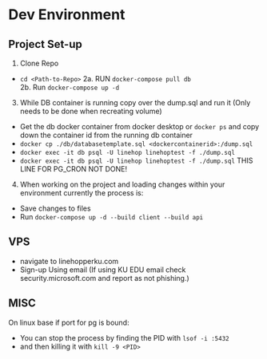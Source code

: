 # Dev Environment 

## Project Set-up 
1. Clone Repo 
  - ``` cd <Path-to-Repo> ```
2a. RUN ```docker-compose pull db ```  
2b. Run ```docker-compose up -d ```
3. While DB container is running copy over the dump.sql and run it (Only needs to be done when recreating volume)
  - Get the db docker container from docker desktop or ```docker ps``` and copy down the container id from the running db container
  - ``` docker cp ./db/databasetemplate.sql <dockercontainerid>:/dump.sql ```
  - ``` docker exec -it db psql -U linehop linehoptest -f ./dump.sql ```
  - ``` docker exec -it db psql -U linehop linehoptest -f ./dump.sql ``` THIS LINE FOR PG_CRON NOT DONE!
4. When working on the project and loading changes within your environment currently the process is:
  - Save changes to files 
  - Run ``` docker-compose up -d --build client --build api ```

## VPS 
- navigate to linehopperku.com
- Sign-up Using email (If using KU EDU email check security.microsoft.com and report as not phishing.)

## MISC 
On linux base if port for pg is bound:
- You can stop the process by finding the PID with ```lsof -i :5432```
- and then killing it with ```kill -9 <PID>```
